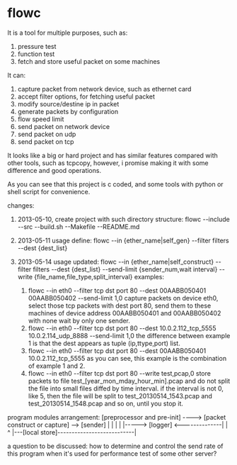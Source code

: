 flowc
=====
It is a tool for multiple purposes, such as:
1) pressure test
2) function test
3) fetch and store useful packet on some machines

It can:
1) capture packet from network device, such as ethernet card
2) accept filter options, for fetching useful packet
3) modify source/destine ip in packet
4) generate packets by configuration
5) flow speed limit
6) send packet on network device
7) send packet on udp
8) send packet on tcp

It looks like a big or hard project and has similar features compared with
other tools, such as tcpcopy, however, i promise making it with some
difference and good operations.

As you can see that this project is c coded, and some tools with python or shell script
for convenience.

changes:
1) 2013-05-10, create project with such directory structure:
flowc
	--include
	--src
	--build.sh
	--Makefile
	--README.md

2) 2013-05-11
usage define:
	flowc --in {ether_name|self_gen} --filter filters --dest {dest_list} 

3) 2013-05-14
	usage updated: flowc --in {ether_name|self_construct} --filter filters --dest {dest_list} --send-limit {sender_num,wait interval} --write {file_name,file_type,split_interval}
examples:
	1. flowc --in eth0 --filter tcp dst port 80 --dest 00AABB050401 00AABB050402 --send-limit 1,0
		capture packets on device eth0, select those tcp packets with dest port 80,
send them to these machines of device address 00AABB050401 and 00AABB050402 with none wait by only one sender.
	2. flowc --in eth0 --filter tcp dst port 80 --dest 10.0.2.112_tcp_5555 10.0.2.114_udp_8888 --send-limit 1,0
		the difference between example 1 is that the dest appears as tuple (ip,ttype,port) list.
	3. flowc --in eth0 --filter tcp dst port 80 --dest 00AABB050401 10.0.2.112_tcp_5555
		as you can see, this example is the combination of example 1 and 2.
	4. flowc --in eth0 --filter tcp dst port 80 --write test,pcap,0
		store packets to file test_[year_mon_mday_hour_min].pcap and do not split the file into small files diffed by time interval. if the interval is not 0, like 5, then the file will be split to test_20130514_1543.pcap and test_20130514_1548.pcap and so on, until you stop it.

program modules arrangement:
	[preprocessor and pre-init] ----> [packet construct or capture] --> [sender]
			|								|								|
			|								|-----> [logger] <--------------|
			|											^
			|---[local store]---------------------------|

a question to be discussed:
	how to determine and control the send rate of this program when it's used for performance test of some other server?
